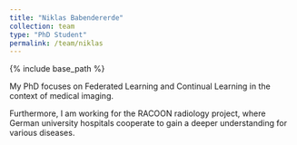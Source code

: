 ```yaml
---
title: "Niklas Babendererde"
collection: team
type: "PhD Student"
permalink: /team/niklas
---
```


{% include base_path %}

My PhD focuses on Federated Learning and Continual Learning in the context of medical imaging.

Furthermore, I am working for the RACOON radiology project, where German university hospitals cooperate to gain a deeper understanding for various diseases.